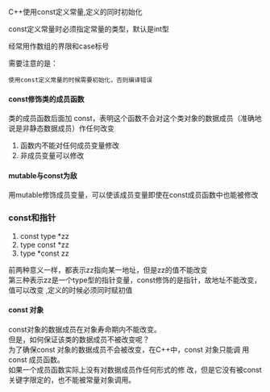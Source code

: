 C++使用const定义常量,定义的同时初始化    

const定义常量时必须指定常量的类型，默认是int型  

经常用作数组的界限和case标号  

需要注意的是：  

	使用const定义常量的时候需要初始化，否则编译错误  


#### const修饰类的成员函数  
类的成员函数后面加 const，表明这个函数不会对这个类对象的数据成员（准确地说是非静态数据成员）作任何改变    

1. 函数内不能对任何成员变量修改  
2. 非成员变量可以修改  

#### mutable与const为敌  
用mutable修饰成员变量，可以使该成员变量即使在const成员函数中也能被修改  

### const和指针 
1. const type *zz  
2. type const *zz  
3. type *const zz  

前两种意义一样，都表示zz指向某一地址，但是zz的值不能改变  
第三种表示zz是一个type型的指针变量，const修饰的是指针，故地址不能改变，值可以改变 ,定义的时候必须同时赋初值   

#### const 对象  
const对象的数据成员在对象寿命期内不能改变。  
但是，如何保证该类的数据成员不被改变呢？  
为了确保const 对象的数据成员不会被改变，在C++中，const 对象只能调
用const 成员函数。  
如果一个成员函数实际上没有对数据成员作任何形式的修
改，但是它没有被const 关键字限定的，也不能被常量对象调用。  



